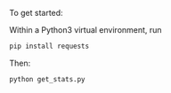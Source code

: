 To get started:

Within a Python3 virtual environment, run
```bash
pip install requests
```

Then:
```
python get_stats.py
```
